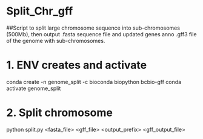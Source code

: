# Split_Chr_gff
##Script to split large chromosome sequence into sub-chromosomes (500Mb), then output .fasta sequence file and updated genes anno .gff3 file of the genome with sub-chromosomes.

# 1. ENV creates and activate
conda create -n genome_split -c bioconda biopython bcbio-gff
conda activate genome_split

# 2. Split chromosome
python split.py <fasta_file> <gff_file> <output_prefix> <gff_output_file>
